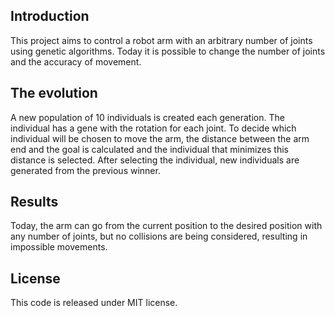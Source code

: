 ## Introduction
This project aims to control a robot arm with an arbitrary number of joints using genetic algorithms.
Today it is possible to change the number of joints and the accuracy of movement.

## The evolution
A new population of 10 individuals is created each generation. The individual has a gene with the rotation for each joint. To decide which individual will be chosen to move the arm, the distance between the arm end and the goal is calculated and the individual that minimizes this distance is selected. After selecting the individual, new individuals are generated from the previous winner.

## Results
Today, the arm can go from the current position to the desired position with any number of joints, but no collisions are being considered, resulting in impossible movements.

## License
This code is released under MIT license.
